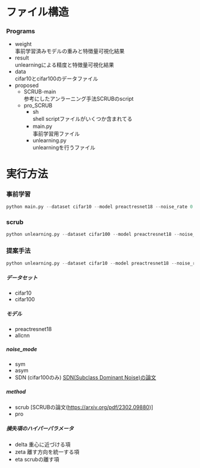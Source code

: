 # ファイル構造
### Programs
  * weight <br>
  事前学習済みモデルの重みと特徴量可視化結果
  * result <br>
  unlearningによる精度と特徴量可視化結果
  * data <br>
  cifar10とcifar100のデータファイル
  * proposed <br>
    * SCRUB-main <br>
      参考にしたアンラーニング手法SCRUBのscript
    * pro_SCRUB
      * sh <br>
        shell scriptファイルがいくつか含まれてる
      * main.py　<br>
        事前学習用ファイル
      * unlearning.py <br>
        unlearningを行うファイル

# 実行方法
### 事前学習
~~~py:main.py
python main.py --dataset cifar10 --model preactresnet18 --noise_rate 0.5 --noise_mode sym --save True --tsne True
~~~
### scrub
~~~py:unlearning.py
python unlearning.py --dataset cifar100 --model preactresnet18 --noise_rate 0.5 --noise_mode sym --method scrub
~~~
### 提案手法
~~~py:unlearning.py
python unlearning.py --dataset cifar10 --model preactresnet18 --noise_rate 0.5 --noise_mode sym --method pro --delta 500 --zeta 20 --eta 5
~~~

##### データセット
* cifar10
* cifar100

##### モデル
* preactresnet18
* allcnn

##### noise_mode
* sym
* asym
* SDN (cifar100のみ)
[SDN(Subclass Dominant Noise)の論文](https://openreview.net/pdf?id=kR21XsZeAr)

##### method
* scrub
  [SCRUBの論文(https://arxiv.org/pdf/2302.09880)]
* pro

##### 損失項のハイパーパラメータ
* delta
  重心に近づける項
* zeta
  離す方向を統一する項
* eta
  scrubの離す項
